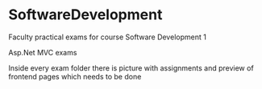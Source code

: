 # SoftwareDevelopment
Faculty practical exams for course Software Development 1


Asp.Net MVC exams 

Inside every exam folder there is picture with assignments and preview of frontend pages which needs to be done
